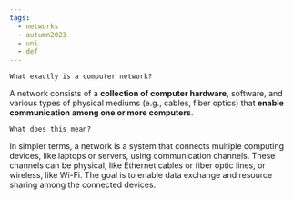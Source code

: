 ```yaml
---
tags:
  - networks
  - autumn2023
  - uni
  - def
---
```

	What exactly is a computer network?
A network consists of a **collection of computer hardware**, software, and various types of physical mediums (e.g., cables, fiber optics) that **enable communication among one or more computers**.

	What does this mean?
In simpler terms, a network is a system that connects multiple computing devices, like laptops or servers, using communication channels. These channels can be physical, like Ethernet cables or fiber optic lines, or wireless, like Wi-Fi. The goal is to enable data exchange and resource sharing among the connected devices.
